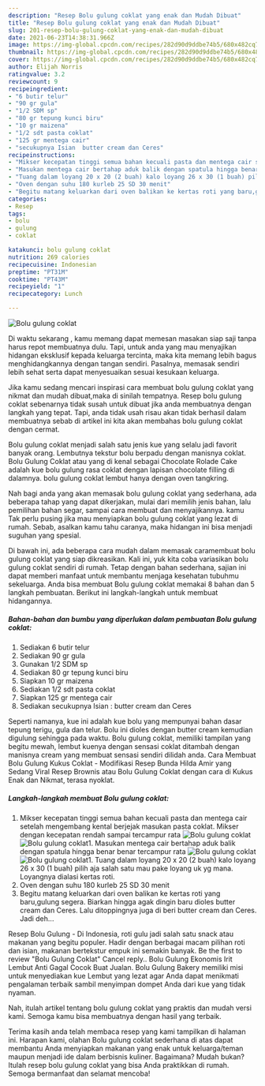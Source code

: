 ```yaml
---
description: "Resep Bolu gulung coklat yang enak dan Mudah Dibuat"
title: "Resep Bolu gulung coklat yang enak dan Mudah Dibuat"
slug: 201-resep-bolu-gulung-coklat-yang-enak-dan-mudah-dibuat
date: 2021-06-23T14:38:31.966Z
image: https://img-global.cpcdn.com/recipes/282d90d9ddbe74b5/680x482cq70/bolu-gulung-coklat-foto-resep-utama.jpg
thumbnail: https://img-global.cpcdn.com/recipes/282d90d9ddbe74b5/680x482cq70/bolu-gulung-coklat-foto-resep-utama.jpg
cover: https://img-global.cpcdn.com/recipes/282d90d9ddbe74b5/680x482cq70/bolu-gulung-coklat-foto-resep-utama.jpg
author: Elijah Norris
ratingvalue: 3.2
reviewcount: 9
recipeingredient:
- "6 butir telur"
- "90 gr gula"
- "1/2 SDM sp"
- "80 gr tepung kunci biru"
- "10 gr maizena"
- "1/2 sdt pasta coklat"
- "125 gr mentega cair"
- "secukupnya Isian  butter cream dan Ceres"
recipeinstructions:
- "Mikser kecepatan tinggi semua bahan kecuali pasta dan mentega cair setelah mengembang kental berjejak masukan pasta coklat. Mikser dengan kecepatan rendah sampai tercampur rata"
- "Masukan mentega cair bertahap aduk balik dengan spatula hingga benar benar tercampur rata"
- "Tuang dalam loyang 20 x 20 (2 buah) kalo loyang 26 x 30 (1 buah) pilih aja salah satu mau pake loyang uk yg mana. Loyangnya dialasi kertas roti."
- "Oven dengan suhu 180 kurleb 25 SD 30 menit"
- "Begitu matang keluarkan dari oven balikan ke kertas roti yang baru,gulung segera. Biarkan hingga agak dingin baru dioles butter cream dan Ceres. Lalu ditoppingnya juga di beri butter cream dan Ceres. Jadi deh..."
categories:
- Resep
tags:
- bolu
- gulung
- coklat

katakunci: bolu gulung coklat 
nutrition: 269 calories
recipecuisine: Indonesian
preptime: "PT31M"
cooktime: "PT43M"
recipeyield: "1"
recipecategory: Lunch

---
```



![Bolu gulung coklat](https://img-global.cpcdn.com/recipes/282d90d9ddbe74b5/680x482cq70/bolu-gulung-coklat-foto-resep-utama.jpg)

Di waktu  sekarang , kamu memang dapat memesan masakan siap saji tanpa harus repot membuatnya dulu. Tapi, untuk anda yang mau menyajikan hidangan eksklusif kepada keluarga tercinta, maka kita memang lebih bagus menghidangkannya dengan tangan sendiri. Pasalnya, memasak sendiri lebih sehat serta dapat menyesuaikan sesuai kesukaan keluarga.

Jika kamu sedang mencari inspirasi cara membuat bolu gulung coklat yang nikmat dan mudah dibuat,maka di sinilah tempatnya. Resep bolu gulung coklat  sebenarnya tidak susah untuk dibuat jika anda membuatnya dengan langkah yang tepat. Tapi, anda tidak usah risau akan tidak berhasil dalam membuatnya 
sebab di artikel ini kita akan membahas bolu gulung coklat dengan cermat.  

Bolu gulung coklat menjadi salah satu jenis kue yang selalu jadi favorit banyak orang. Lembutnya tekstur bolu berpadu dengan manisnya coklat. Bolu Gulung Coklat atau yang di kenal sebagai Chocolate Rolade Cake adalah kue bolu gulung rasa coklat dengan lapisan chocolate filling di dalamnya. bolu gulung coklat lembut hanya dengan oven tangkring.

Nah bagi anda yang akan memasak bolu gulung coklat yang sederhana, ada beberapa tahap yang dapat dikerjakan, mulai dari memilih jenis bahan, lalu pemilihan bahan segar, sampai cara membuat dan menyajikannya. kamu Tak perlu pusing jika mau menyiapkan bolu gulung coklat yang lezat di rumah. Sebab, asalkan kamu  tahu caranya, maka hidangan ini bisa menjadi suguhan yang spesial.

Di bawah ini, ada beberapa cara mudah dalam memasak caramembuat bolu gulung coklat yang siap dikreasikan. Kali ini, yuk kita coba variasikan bolu gulung coklat sendiri di rumah. Tetap dengan bahan sederhana, sajian ini dapat memberi manfaat untuk membantu menjaga kesehatan tubuhmu sekeluarga. Anda bisa membuat Bolu gulung coklat memakai 8 bahan dan 5 langkah pembuatan. Berikut ini langkah-langkah untuk membuat hidangannya.

<!--inarticleads1-->

##### Bahan-bahan dan bumbu yang diperlukan dalam pembuatan Bolu gulung coklat:

1. Sediakan 6 butir telur
1. Sediakan 90 gr gula
1. Gunakan 1/2 SDM sp
1. Sediakan 80 gr tepung kunci biru
1. Siapkan 10 gr maizena
1. Sediakan 1/2 sdt pasta coklat
1. Siapkan 125 gr mentega cair
1. Sediakan secukupnya Isian : butter cream dan Ceres


Seperti namanya, kue ini adalah kue bolu yang mempunyai bahan dasar tepung terigu, gula dan telur. Bolu ini dioles dengan butter cream kemudian digulung sehingga pada waktu. Bolu gulung coklat, memiliki tampilan yang begitu mewah, lembut kuenya dengan sensasi coklat ditambah dengan manisnya cream yang membuat sensasi sendiri dilidah anda. Cara Membuat Bolu Gulung Kukus Coklat - Modifikasi Resep Bunda Hilda Amir yang Sedang Viral Resep Brownis atau Bolu Gulung Coklat dengan cara di Kukus Enak dan Nikmat, terasa nyoklat. 

<!--inarticleads2-->

##### Langkah-langkah membuat Bolu gulung coklat:

1. Mikser kecepatan tinggi semua bahan kecuali pasta dan mentega cair setelah mengembang kental berjejak masukan pasta coklat. Mikser dengan kecepatan rendah sampai tercampur rata
<img src="https://img-global.cpcdn.com/steps/f6b240a9a70809ad/160x128cq70/bolu-gulung-coklat-langkah-memasak-1-foto.jpg" alt="Bolu gulung coklat"><img src="https://img-global.cpcdn.com/steps/8a655abfa230e6a8/160x128cq70/bolu-gulung-coklat-langkah-memasak-1-foto.jpg" alt="Bolu gulung coklat">1. Masukan mentega cair bertahap aduk balik dengan spatula hingga benar benar tercampur rata
<img src="https://img-global.cpcdn.com/steps/dadbe32569b61752/160x128cq70/bolu-gulung-coklat-langkah-memasak-2-foto.jpg" alt="Bolu gulung coklat"><img src="https://img-global.cpcdn.com/steps/a0eab300d48662b5/160x128cq70/bolu-gulung-coklat-langkah-memasak-2-foto.jpg" alt="Bolu gulung coklat">1. Tuang dalam loyang 20 x 20 (2 buah) kalo loyang 26 x 30 (1 buah) pilih aja salah satu mau pake loyang uk yg mana. Loyangnya dialasi kertas roti.
1. Oven dengan suhu 180 kurleb 25 SD 30 menit
1. Begitu matang keluarkan dari oven balikan ke kertas roti yang baru,gulung segera. Biarkan hingga agak dingin baru dioles butter cream dan Ceres. Lalu ditoppingnya juga di beri butter cream dan Ceres. Jadi deh...


Resep Bolu Gulung - Di Indonesia, roti gulu jadi salah satu snack atau makanan yang begitu populer. Hadir dengan berbagai macam pilihan roti dan isian, makanan bertekstur empuk ini semakin banyak. Be the first to review &#34;Bolu Gulung Coklat&#34; Cancel reply.. Bolu Gulung Ekonomis Irit Lembut Anti Gagal Cocok Buat Jualan. Bolu Gulung Bakery memiliki misi untuk menyediakan kue Lembut yang lezat agar Anda dapat menikmati pengalaman terbaik sambil menyimpan dompet Anda dari kue yang tidak nyaman. 

Nah, itulah artikel tentang  bolu gulung coklat  yang praktis dan mudah versi kami. Semoga kamu bisa membuatnya dengan hasil yang terbaik. 

Terima kasih anda telah membaca resep yang kami tampilkan di halaman ini. Harapan kami, olahan  Bolu gulung coklat sederhana di atas dapat membantu Anda menyiapkan makanan yang enak untuk keluarga/teman maupun menjadi ide dalam berbisnis kuliner. Bagaimana? Mudah bukan? Itulah resep bolu gulung coklat yang bisa Anda praktikkan di rumah. Semoga bermanfaat dan selamat mencoba!


